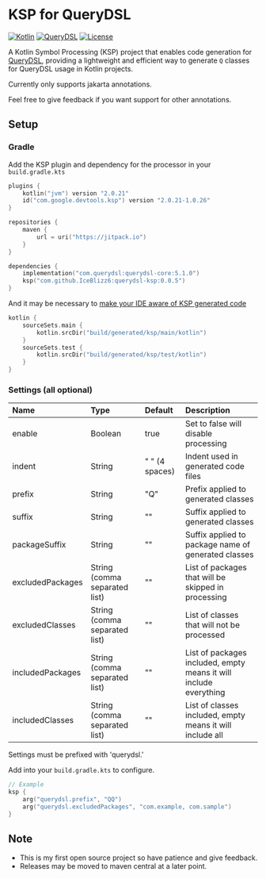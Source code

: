 # KSP for QueryDSL

[![Kotlin](https://img.shields.io/badge/Kotlin-2.0.21-blue.svg)](https://kotlinlang.org)
[![QueryDSL](https://img.shields.io/badge/QueryDSL-5.1.0-blue.svg)](http://www.querydsl.com)
[![License](https://img.shields.io/badge/license-MIT-blue.svg)](https://opensource.org/licenses/MIT)

A Kotlin Symbol Processing (KSP) project that enables code generation for [QueryDSL](https://github.com/querydsl/querydsl), providing a lightweight and efficient way to generate `Q` classes for QueryDSL usage in Kotlin projects.

Currently only supports jakarta annotations.

Feel free to give feedback if you want support for other annotations.

## Setup

### Gradle
Add the KSP plugin and dependency for the processor in your `build.gradle.kts`

```kotlin
plugins {
    kotlin("jvm") version "2.0.21"
    id("com.google.devtools.ksp") version "2.0.21-1.0.26"
}

repositories {
    maven { 
        url = uri("https://jitpack.io") 
    }
}

dependencies {
    implementation("com.querydsl:querydsl-core:5.1.0")
    ksp("com.github.IceBlizz6:querydsl-ksp:0.0.5")
}
```

And it may be necessary to [make your IDE aware of KSP generated code](https://kotlinlang.org/docs/ksp-quickstart.html#make-ide-aware-of-generated-code)

```kotlin
kotlin {
    sourceSets.main {
        kotlin.srcDir("build/generated/ksp/main/kotlin")
    }
    sourceSets.test {
        kotlin.srcDir("build/generated/ksp/test/kotlin")
    }
}
```

### Settings (all optional)

| Name           |  Type                       | Default       | Description |
|:---------------|:----------------------------|:--------------|:------|
|enable          |Boolean                      |true           |Set to false will disable processing|
|indent          |String                       |" " (4 spaces)|Indent used in generated code files|
|prefix          |String                       |"Q"            |Prefix applied to generated classes|
|suffix          |String                       |""             |Suffix applied to generated classes|
|packageSuffix   |String                       |""             |Suffix applied to package name of generated classes|
|excludedPackages|String (comma separated list)|""             |List of packages that will be skipped in processing|
|excludedClasses |String (comma separated list)|""             |List of classes that will not be processed|
|includedPackages|String (comma separated list)|""             |List of packages included, empty means it will include everything|
|includedClasses |String (comma separated list)|""             |List of classes included, empty means it will include all|

Settings must be prefixed with 'querydsl.'

Add into your `build.gradle.kts` to configure.

```kotlin
// Example
ksp {
    arg("querydsl.prefix", "QQ")
    arg("querydsl.excludedPackages", "com.example, com.sample")
}
```

## Note
* This is my first open source project so have patience and give feedback.
* Releases may be moved to maven central at a later point.
